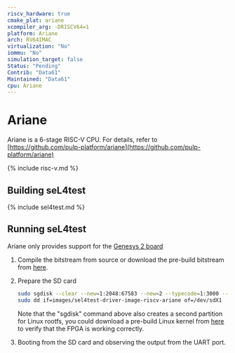 ```yaml
---
riscv_hardware: true
cmake_plat: ariane
xcompiler_arg: -DRISCV64=1
platform: Ariane
arch: RV64IMAC
virtualization: "No"
iommu: "No"
simulation_target: false
Status: "Pending"
Contrib: "Data61"
Maintained: "Data61"
cpu: Ariane
---
```


# Ariane

Ariane is a 6-stage RISC-V CPU. For details, refer to
[https://github.com/pulp-platform/ariane](https://github.com/pulp-platform/ariane)

{% include risc-v.md %}

## Building seL4test

{% include sel4test.md %}

## Running seL4test
Ariane only provides support for the [Genesys 2
board](https://reference.digilentinc.com/reference/programmable-logic/genesys-2/reference-manual)

1. Compile the bitstream from source or download the pre-build bitstream from
   [here](https://github.com/pulp-platform/ariane/releases).

2. Prepare the SD card
   ```sh
   sudo sgdisk --clear --new=1:2048:67583 --new=2 --typecode=1:3000 --typecode=2:8300 /dev/sdX
   sudo dd if=images/sel4test-driver-image-riscv-ariane of=/dev/sdX1
   ```
   Note that the "sgdisk" command above also creates a second partition for
   Linux rootfs, you could download a pre-build Linux kernel from
   [here](https://github.com/pulp-platform/ariane-sdk/releases) to verify that
   the FPGA is working correctly.

3. Booting from the SD card and observing the output from the UART port.
